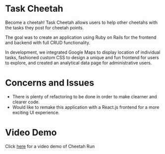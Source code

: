 # Task Cheetah

Become a cheetah! Task Cheetah allows users to help other cheetahs with the tasks they post for cheetah points.

The goal was to create an application using Ruby on Rails for the frontend and backend with full CRUD functionality.

In development, we integrated Google Maps to display location of individual tasks, fashioned custom CSS to design a unique and fun frontend for users to explore, and created an analytical data page for administrative users.

# Concerns and Issues 
- There is plenty of refactoring to be done in order to make clearner and clearer code.
- Would like to remake this application with a React.js frontend for a more exciting UI experience.

# Video Demo
Click <a href="https://www.youtube.com/watch?v=Dbli1w_r0Pw&feature=youtu.be" target="_blank">here</a> for a video demo of Cheetah Run
